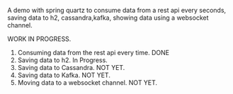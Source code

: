 A demo with spring quartz to consume data from a rest api every seconds, saving data to h2, cassandra,kafka, showing data using a websocket channel. 

WORK IN PROGRESS.

1. Consuming data from the rest api every time. DONE
2. Saving data to h2. In Progress.
3. Saving data to Cassandra. NOT YET.
4. Saving data to Kafka. NOT YET.
5. Moving data to a websocket channel. NOT YET. 
